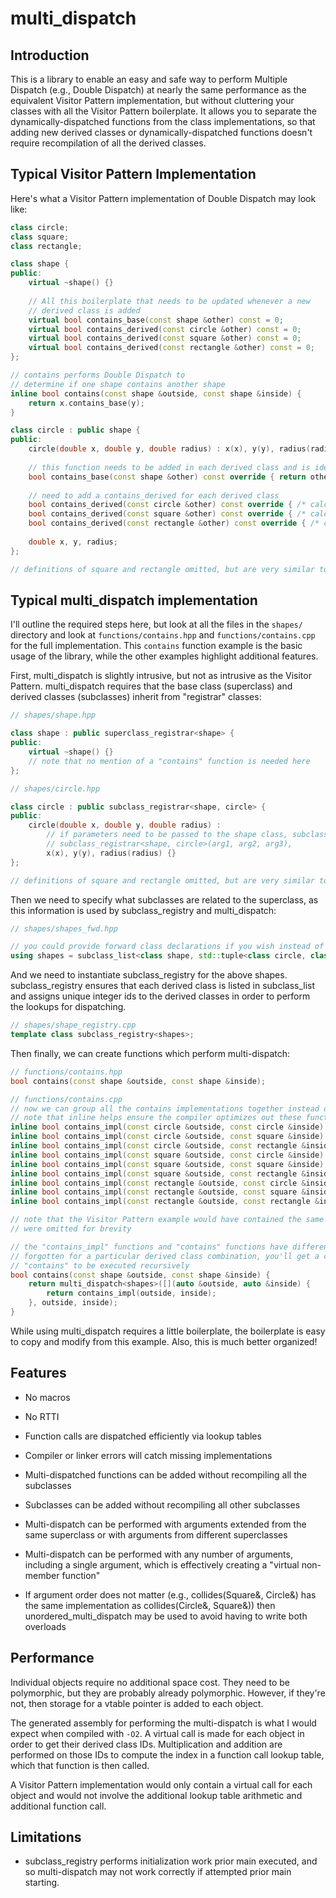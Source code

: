 # multi_dispatch

## Introduction

This is a library to enable an easy and safe way to perform Multiple Dispatch (e.g., Double Dispatch) at nearly the same performance as the equivalent Visitor Pattern implementation, 
but without cluttering your classes with all the Visitor Pattern boilerplate. It allows you to separate the dynamically-dispatched functions from the class implementations,
so that adding new derived classes or dynamically-dispatched functions doesn't require recompilation of all the derived classes.


## Typical Visitor Pattern Implementation

Here's what a Visitor Pattern implementation of Double Dispatch may look like:

```cpp
class circle;
class square;
class rectangle;

class shape {
public:
    virtual ~shape() {}
        
    // All this boilerplate that needs to be updated whenever a new
    // derived class is added
    virtual bool contains_base(const shape &other) const = 0;
    virtual bool contains_derived(const circle &other) const = 0;
    virtual bool contains_derived(const square &other) const = 0;
    virtual bool contains_derived(const rectangle &other) const = 0;
};

// contains performs Double Dispatch to
// determine if one shape contains another shape
inline bool contains(const shape &outside, const shape &inside) {
    return x.contains_base(y);
}

class circle : public shape {
public:
    circle(double x, double y, double radius) : x(x), y(y), radius(radius) {}
        
    // this function needs to be added in each derived class and is identical
    bool contains_base(const shape &other) const override { return other.contains_derived(*this); }
    
    // need to add a contains_derived for each derived class
    bool contains_derived(const circle &other) const override { /* calculation for determining if a circle contains a circle */ }
    bool contains_derived(const square &other) const override { /* calculation for determining if a circle contains a square */ }
    bool contains_derived(const rectangle &other) const override { /* calculation for determining if a circle contains a rectangle */ }
    
    double x, y, radius;
};

// definitions of square and rectangle omitted, but are very similar to circle
```


## Typical multi_dispatch implementation

I'll outline the required steps here, but look at all the files in the `shapes/` directory and look at `functions/contains.hpp` and `functions/contains.cpp` for the
full implementation. This `contains` function example is the basic usage of the library, while the other examples highlight additional features.

First, multi_dispatch is slightly intrusive, but not as intrusive as the Visitor Pattern. multi_dispatch requires that the base class (superclass) and 
derived classes (subclasses) inherit from "registrar" classes:

```cpp
// shapes/shape.hpp

class shape : public superclass_registrar<shape> {
public:
    virtual ~shape() {}
    // note that no mention of a "contains" function is needed here
};

// shapes/circle.hpp

class circle : public subclass_registrar<shape, circle> {
public:
    circle(double x, double y, double radius) : 
        // if parameters need to be passed to the shape class, subclass_registrar will pass those through, e.g.
        // subclass_registrar<shape, circle>(arg1, arg2, arg3),
        x(x), y(y), radius(radius) {}
};

// definitions of square and rectangle omitted, but are very similar to circle
```

Then we need to specify what subclasses are related to the superclass, as this information is used by subclass_registry and multi_dispatch:

```cpp
// shapes/shapes_fwd.hpp

// you could provide forward class declarations if you wish instead of specifying `class` within subclass_list
using shapes = subclass_list<class shape, std::tuple<class circle, class square, class rectangle>>; 
```

And we need to instantiate subclass_registry for the above shapes. subclass_registry ensures that each derived class is listed in subclass_list and assigns 
unique integer ids to the derived classes in order to perform the lookups for dispatching.

```cpp
// shapes/shape_registry.cpp
template class subclass_registry<shapes>;
```

Then finally, we can create functions which perform multi-dispatch:

```cpp
// functions/contains.hpp
bool contains(const shape &outside, const shape &inside);

// functions/contains.cpp
// now we can group all the contains implementations together instead of being spread out across various class definitions!
// note that inline helps ensure the compiler optimizes out these functions
inline bool contains_impl(const circle &outside, const circle &inside)       { /* calculation for determining if a circle contains a circle */ }
inline bool contains_impl(const circle &outside, const square &inside)       { /* calculation for determining if a circle contains a square */ }
inline bool contains_impl(const circle &outside, const rectangle &inside)    { /* calculation for determining if a circle contains a rectangle */ }
inline bool contains_impl(const square &outside, const circle &inside)       { /* calculation for determining if a square contains a circle */ }
inline bool contains_impl(const square &outside, const square &inside)       { /* calculation for determining if a square contains a square */ }
inline bool contains_impl(const square &outside, const rectangle &inside)    { /* calculation for determining if a square contains a rectangle */ }
inline bool contains_impl(const rectangle &outside, const circle &inside)    { /* calculation for determining if a rectangle contains a circle */ }
inline bool contains_impl(const rectangle &outside, const square &inside)    { /* calculation for determining if a rectangle contains a square */ }
inline bool contains_impl(const rectangle &outside, const rectangle &inside) { /* calculation for determining if a rectangle contains a rectangle */ }

// note that the Visitor Pattern example would have contained the same number (9) of contains_derived functions, but they 
// were omitted for brevity

// the "contains_impl" functions and "contains" functions have different names so that if a "contains_impl" function was 
// forgotten for a particular derived class combination, you'll get a compiler error instead of overload resolution causing 
// "contains" to be executed recursively
bool contains(const shape &outside, const shape &inside) {   
    return multi_dispatch<shapes>([](auto &outside, auto &inside) {
        return contains_impl(outside, inside);              
    }, outside, inside);
}
```

While using multi_dispatch requires a little boilerplate, the boilerplate is easy to copy and modify from this example. Also, this is much better organized!


## Features

* No macros

* No RTTI

* Function calls are dispatched efficiently via lookup tables

* Compiler or linker errors will catch missing implementations

* Multi-dispatched functions can be added without recompiling all the subclasses

* Subclasses can be added without recompiling all other subclasses

* Multi-dispatch can be performed with arguments extended from the same superclass or
    with arguments from different superclasses

* Multi-dispatch can be performed with any number of arguments, including a single argument,
    which is effectively creating a "virtual non-member function"

* If argument order does not matter (e.g., collides(Square&, Circle&) has the same implementation
    as collides(Circle&, Square&)) then unordered_multi_dispatch may be used to avoid having to
    write both overloads

## Performance

Individual objects require no additional space cost. They need to be polymorphic, but they are probably already polymorphic. However, if 
they're not, then storage for a vtable pointer is added to each object.

The generated assembly for performing the multi-dispatch is what I would expect when compiled with `-O2`. A virtual call is made for 
each object in order to get their derived class IDs. Multiplication and addition are performed on those IDs to compute the index in
a function call lookup table, which that function is then called.

A Visitor Pattern implementation would only contain a virtual call for each object and would not involve the additional lookup table
arithmetic and additional function call.

## Limitations

* subclass_registry performs initialization work prior main executed, and so multi-dispatch may not work correctly if attempted prior main starting.
